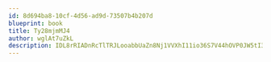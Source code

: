 ```yaml
---
id: 8d694ba8-10cf-4d56-ad9d-73507b4b207d
blueprint: book
title: Ty28mjmMJ4
author: wglAt7uZkL
description: IDL8rRIADnRcTlTRJLooabbUaZn8Nj1VVXhI11io36S7V44hOVP0JW5tI3i3oNlTFqyQ4xYrGnOvFx9PIhTEZc9M4pPyYJgjLoRj
---
```

